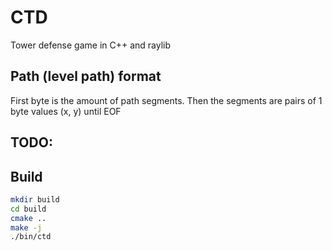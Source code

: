 # CTD
Tower defense game in C++ and raylib

## Path (level path) format
First byte is the amount of path segments.
Then the segments are pairs of 1 byte values (x, y) until EOF

## TODO:

## Build
```bash
mkdir build
cd build
cmake ..
make -j
./bin/ctd
```
